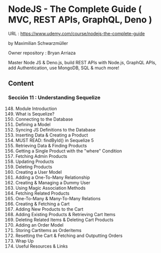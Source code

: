 # NodeJS - The Complete Guide ( MVC, REST APIs, GraphQL, Deno )

URL : https://www.udemy.com/course/nodejs-the-complete-guide

by Maximilian Schwarzmüller

Owner repository : Bryan Arriaza

Master Node JS & Deno.js, build REST APIs with Node.js, GraphQL APIs, add Authentication, use MongoDB, SQL & much more!

## Content

### Sección 11 : Understanding Sequelize

148. Module Introduction
149. What is Sequelize?
150. Connecting to the Database
151. Defining a Model
152. Syncing JS Definitions to the Database
153. Inserting Data & Creating a Product
154. MUST READ: findById() in Sequelize 5
155. Retrieving Data & Finding Products
156. Getting a Single Product with the "where" Condition
157. Fetching Admin Products
158. Updating Products
159. Deleting Products
160. Creating a User Model
161. Adding a One-To-Many Relationship
162. Creating & Managing a Dummy User
163. Using Magic Association Methods
164. Fetching Related Products
165. One-To-Many & Many-To-Many Relations
166. Creating & Fetching a Cart
167. Adding New Products to the Cart
168. Adding Existing Products & Retrieving Cart Items
169. Deleting Related Items & Deleting Cart Products
170. Adding an Order Model
171. Storing Cartitems as Orderitems
172. Resetting the Cart & Fetching and Outputting Orders
173. Wrap Up
174. Useful Resources & Links
